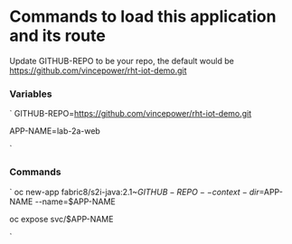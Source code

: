 # Commands to load this application and its route

Update GITHUB-REPO to be your repo, the default would be https://github.com/vincepower/rht-iot-demo.git 

 
### Variables
`
GITHUB-REPO=https://github.com/vincepower/rht-iot-demo.git

APP-NAME=lab-2a-web  

`


### Commands
`
oc new-app fabric8/s2i-java:2.1~$GITHUB-REPO --context-dir=$APP-NAME --name=$APP-NAME

oc expose svc/$APP-NAME

`
 

